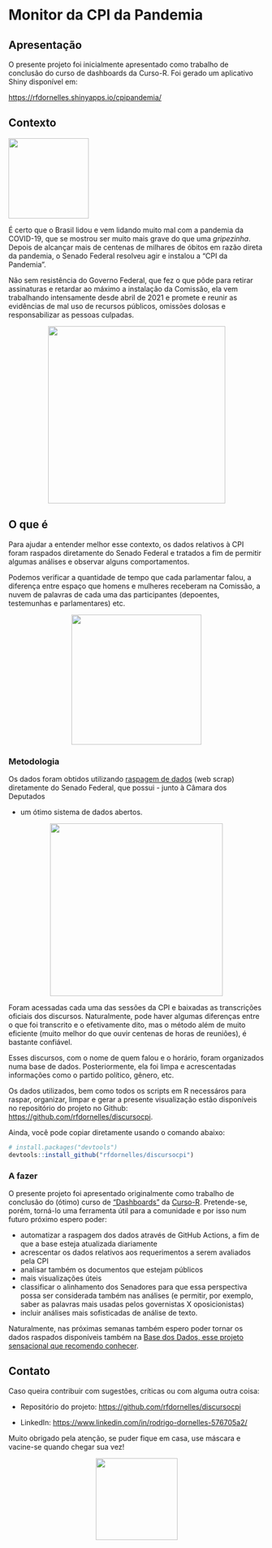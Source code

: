 
<!-- README.md is generated from README.Rmd. Please edit that file -->

# Monitor da CPI da Pandemia

## Apresentação

O presente projeto foi inicialmente apresentado como trabalho de
conclusão do curso de dashboards da Curso-R. Foi gerado um aplicativo
Shiny disponível em:

<https://rfdornelles.shinyapps.io/cpipandemia/>

## Contexto

<img src="https://conteudo.imguol.com.br/c/entretenimento/30/2021/06/11/rafael-chalub-o-esse-menino-em-sua-esquete-da-pifaizer-1623439612984_v2_600x600.jpg.webp" width="158"/>

É certo que o Brasil lidou e vem lidando muito mal com a pandemia da
COVID-19, que se mostrou ser muito mais grave do que uma *gripezinha*.
Depois de alcançar mais de centenas de milhares de óbitos em razão
direta da pandemia, o Senado Federal resolveu agir e instalou a “CPI da
Pandemia”.

Não sem resistência do Governo Federal, que fez o que pôde para retirar
assinaturas e retardar ao máximo a instalação da Comissão, ela vem
trabalhando intensamente desde abril de 2021 e promete e reunir as
evidências de mal uso de recursos públicos, omissões dolosas e
responsabilizar as pessoas culpadas.

<center>

<img src="https://static.poder360.com.br/2021/05/gif-pazuello-cpi.gif" width="349"/>

</center>

## O que é

Para ajudar a entender melhor esse contexto, os dados relativos à CPI
foram raspados diretamente do Senado Federal e tratados a fim de
permitir algumas análises e observar alguns comportamentos.

Podemos verificar a quantidade de tempo que cada parlamentar falou, a
diferença entre espaço que homens e mulheres receberam na Comissão, a
nuvem de palavras de cada uma das participantes (depoentes, testemunhas
e parlamentares) etc.

<center>

<img src="https://www12.senado.leg.br/noticias/materias/2021/04/29/cpi-da-pandemia-omar-aziz-nega-pedido-de-funcionamento-presencial/20210429_00917jr.jpg/@@images/image/imagem_materia" width="256"/>

</center>

### Metodologia

Os dados foram obtidos utilizando [raspagem de
dados](https://pt.wikipedia.org/wiki/Coleta_de_dados_web) (web scrap)
diretamente do Senado Federal, que possui - junto à Câmara dos Deputados
- um ótimo sistema de dados abertos.

<center>

<img src="man/figures/senado.jpg" width="340"/>

</center>

Foram acessadas cada uma das sessões da CPI e baixadas as transcrições
oficiais dos discursos. Naturalmente, pode haver algumas diferenças
entre o que foi transcrito e o efetivamente dito, mas o método além de
muito eficiente (muito melhor do que ouvir centenas de horas de
reuniões), é bastante confiável.

Esses discursos, com o nome de quem falou e o horário, foram organizados
numa base de dados. Posteriormente, ela foi limpa e acrescentadas
informações como o partido político, gênero, etc.

Os dados utilizados, bem como todos os scripts em R necessáros para
raspar, organizar, limpar e gerar a presente visualização estão
disponíveis no repositório do projeto no Github:
<https://github.com/rfdornelles/discursocpi>.

Ainda, você pode copiar diretamente usando o comando abaixo:

``` r
# install.packages("devtools")
devtools::install_github("rfdornelles/discursocpi")
```

### A fazer

O presente projeto foi apresentado originalmente como trabalho de
conclusão do (ótimo) curso de
[“Dashboards”](https://curso-r.com/cursos/dashboards/) da
[Curso-R](https://twitter.com/curso_r). Pretende-se, porém, torná-lo uma
ferramenta útil para a comunidade e por isso num futuro próximo espero
poder:

-   automatizar a raspagem dos dados através de GitHub Actions, a fim de
    que a base esteja atualizada diariamente
-   acrescentar os dados relativos aos requerimentos a serem avaliados
    pela CPI
-   analisar também os documentos que estejam públicos
-   mais visualizações úteis
-   classificar o alinhamento dos Senadores para que essa perspectiva
    possa ser considerada também nas análises (e permitir, por exemplo,
    saber as palavras mais usadas pelos governistas X oposicionistas)
-   incluir análises mais sofisticadas de análise de texto.

Naturalmente, nas próximas semanas também espero poder tornar os dados
raspados disponíveis também na [Base dos Dados, esse projeto sensacional
que recomendo conhecer](https://basedosdados.github.io/mais/).

## Contato

Caso queira contribuir com sugestões, críticas ou com alguma outra
coisa:

-   Repositório do projeto: <https://github.com/rfdornelles/discursocpi>

-   LinkedIn: <https://www.linkedin.com/in/rodrigo-dornelles-576705a2/>

Muito obrigado pela atenção, se puder fique em casa, use máscara e
vacine-se quando chegar sua vez!

<center>

<img src="https://media1.tenor.com/images/ef3f8360f336d7cd1f4e3779fdadb05f/tenor.gif?itemid=19474691" width="161"/>

</center>
